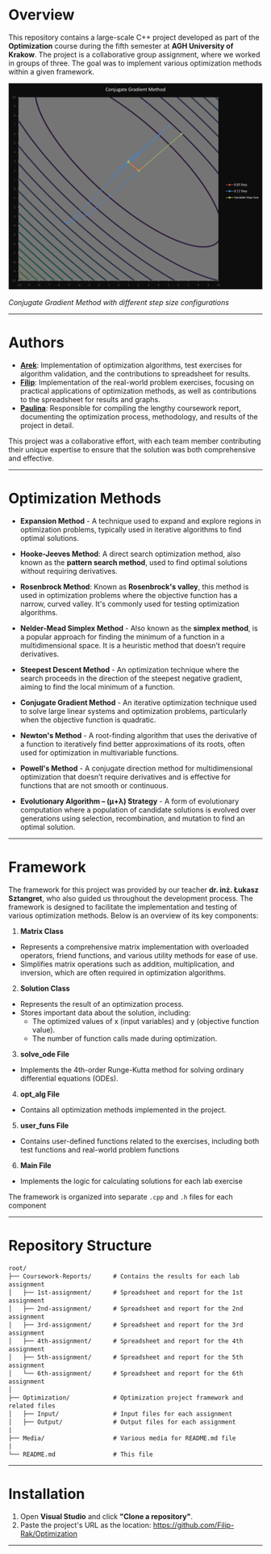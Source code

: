 # Overview
This repository contains a large-scale C++ project developed as part of the **Optimization** course during the fifth semester at **AGH University of Krakow**. The project is a collaborative group assignment, where we worked in groups of three. The goal was to implement various optimization methods within a given framework.

![Conjugate Gradient Method graph](Media/cg_method.png)

*Conjugate Gradient Method with different step size configurations*

---

# Authors

- **[Arek](https://github.com/arekan144)**: Implementation of optimization algorithms, test exercises for algorithm validation, and the contributions to spreadsheet for results.
- **[Filip](https://github.com/Filip-Rak)**: Implementation of the real-world problem exercises, focusing on practical applications of optimization methods, as well as contributions to the spreadsheet for results and graphs.
- **[Paulina](https://github.com/paulina-grab-owska)**: Responsible for compiling the lengthy coursework report, documenting the optimization process, methodology, and results of the project in detail.

This project was a collaborative effort, with each team member contributing their unique expertise to ensure that the solution was both comprehensive and effective.

---

# Optimization Methods

- **Expansion Method** - A technique used to expand and explore regions in optimization problems, typically used in iterative algorithms to find optimal solutions.

- **Hooke-Jeeves Method**: A direct search optimization method, also known as the **pattern search method**, used to find optimal solutions without requiring derivatives.

- **Rosenbrock Method**: Known as **Rosenbrock's valley**, this method is used in optimization problems where the objective function has a narrow, curved valley. It's commonly used for testing optimization algorithms.

- **Nelder-Mead Simplex Method** - Also known as the **simplex method**, is a popular approach for finding the minimum of a function in a multidimensional space. It is a heuristic method that doesn’t require derivatives.

- **Steepest Descent Method** - An optimization technique where the search proceeds in the direction of the steepest negative gradient, aiming to find the local minimum of a function.

- **Conjugate Gradient Method** - An iterative optimization technique used to solve large linear systems and optimization problems, particularly when the objective function is quadratic.

- **Newton's Method** - A root-finding algorithm that uses the derivative of a function to iteratively find better approximations of its roots, often used for optimization in multivariable functions.

- **Powell's Method** - A conjugate direction method for multidimensional optimization that doesn’t require derivatives and is effective for functions that are not smooth or continuous.

- **Evolutionary Algorithm – (μ+λ) Strategy** - A form of evolutionary computation where a population of candidate solutions is evolved over generations using selection, recombination, and mutation to find an optimal solution.

---

# Framework 

The framework for this project was provided by our teacher **dr. inż. Łukasz Sztangret**, who also guided us throughout the development process. The framework is designed to facilitate the implementation and testing of various optimization methods. Below is an overview of its key components:

1. **Matrix Class**
- Represents a comprehensive matrix implementation with overloaded operators, friend functions, and various utility methods for ease of use.
- Simplifies matrix operations such as addition, multiplication, and inversion, which are often required in optimization algorithms.

2. **Solution Class**
- Represents the result of an optimization process.
- Stores important data about the solution, including:
    - The optimized values of x (input variables) and y (objective function value).
    - The number of function calls made during optimization.

3. **solve_ode File**
- Implements the 4th-order Runge-Kutta method for solving ordinary differential equations (ODEs).

4. **opt_alg File**
- Contains all optimization methods implemented in the project.

5. **user_funs File**
- Contains user-defined functions related to the exercises, including both test functions and real-world problem functions

6. **Main File**
- Implements the logic for calculating solutions for each lab exercise

The framework is organized into separate `.cpp` and `.h` files for each component

---

# Repository Structure

```
root/
├── Coursework-Reports/      # Contains the results for each lab assignment
│   ├── 1st-assignment/      # Spreadsheet and report for the 1st assignment
│   ├── 2nd-assignment/      # Spreadsheet and report for the 2nd assignment
│   ├── 3rd-assignment/      # Spreadsheet and report for the 3rd assignment
│   ├── 4th-assignment/      # Spreadsheet and report for the 4th assignment
│   ├── 5th-assignment/      # Spreadsheet and report for the 5th assignment
│   └── 6th-assignment/      # Spreadsheet and report for the 6th assignment
│
├── Optimization/            # Optimization project framework and related files
│   ├── Input/               # Input files for each assignment
│   ├── Output/              # Output files for each assignment
|
├── Media/                   # Various media for README.md file
|
└── README.md                # This file
```

---

# Installation

1. Open **Visual Studio** and click **"Clone a repository"**.
2. Paste the project's URL as the location: https://github.com/Filip-Rak/Optimization

---
